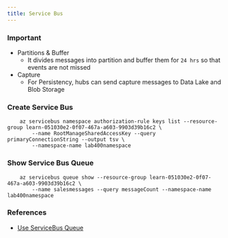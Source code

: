 ```yaml
---
title: Service Bus
---
```


### Important
- Partitions & Buffer
    - It divides messages into partition and buffer them for `24 hrs` so that events are not missed
- Capture
    - For Persistency, hubs can send capture messages to Data Lake and Blob Storage
    
### Create Service Bus
```azurecli
    az servicebus namespace authorization-rule keys list --resource-group learn-051030e2-0f07-467a-a603-9903d39b16c2 \
        --name RootManageSharedAccessKey --query primaryConnectionString --output tsv \
        --namespace-name lab400namespace
```

### Show Service Bus Queue
```azurecli
    az servicebus queue show --resource-group learn-051030e2-0f07-467a-a603-9903d39b16c2 \
        --name salesmessages --query messageCount --namespace-name lab400namespace
```

### References
- [Use ServiceBus Queue](https://docs.microsoft.com/en-us/learn/modules/implement-message-workflows-with-service-bus/5-exercise-write-code-that-uses-service-bus-queues)
